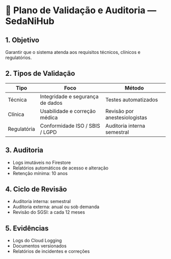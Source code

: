 # 🧪 Plano de Validação e Auditoria — SedaNiHub

## 1. Objetivo
Garantir que o sistema atenda aos requisitos técnicos, clínicos e regulatórios.

## 2. Tipos de Validação
| Tipo | Foco | Método |
|------|------|--------|
| Técnica | Integridade e segurança de dados | Testes automatizados |
| Clínica | Usabilidade e correção médica | Revisão por anestesiologistas |
| Regulatória | Conformidade ISO / SBIS / LGPD | Auditoria interna semestral |

## 3. Auditoria
- Logs imutáveis no Firestore  
- Relatórios automáticos de acesso e alteração  
- Retenção mínima: 10 anos  

## 4. Ciclo de Revisão
- Auditoria interna: semestral  
- Auditoria externa: anual ou sob demanda  
- Revisão do SGSI: a cada 12 meses

## 5. Evidências
- Logs do Cloud Logging  
- Documentos versionados  
- Relatórios de incidentes e correções
